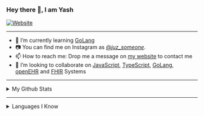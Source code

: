 ### Hey there 👋, I am Yash

[![Website](https://img.shields.io/badge/Ruizo-Depolyed-blueviolet)](https://ruizo.is-a.dev/)

---

- 🌱 I’m currently learning [GoLang](https://go.dev/)
- 📷 You can find me on Instagram as [@_juz_someone_](https://www.instagram.com/_juz_someone_/).
- 📫 How to reach me: Drop me a message on [my website](https://ruizo.is-a.dev/) to contact me
- 👯 I’m looking to collaborate on [JavaScript](https://www.javascript.com/), [TypeScript](https://www.typescriptlang.org/), [GoLang](https://go.dev/), [openEHR](https://www.openehr.org/) and [FHIR](https://www.hl7.org/fhir/) Systems

---

<details>
  <summary>My Github Stats</summary>
  <br/>
   <a href="https://github.com/anuraghazra/github-readme-stats"><img alt="Yash's Git Stats" src="https://github-readme-stats.vercel.app/api?username=mezeru&show_icons=true&theme=tokyonight"></a>
  <br/>
</details>
  
---
  

 <details>
  <summary>Languages I Know </summary>
  <br/>
   <a href="https://github.com/anuraghazra/github-readme-stats"><img alt="Yash's Top Languages" src="https://github-readme-stats.vercel.app/api/top-langs/?username=mezeru&layout=compact&theme=dracula&hide=jupyter&langs_count=11"></a>
  <br/>
</details>


